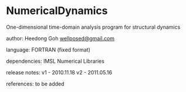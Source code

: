 # NumericalDynamics
One-dimensional time-domain analysis program for structural dynamics


author: Heedong Goh <wellposed@gmail.com>

language: FORTRAN (fixed format)

dependencies: IMSL Numerical Libraries

release notes: v1 - 2010.11.18 v2 - 2011.05.16

references: to be added
